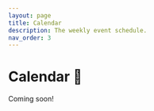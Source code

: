 ```yaml
---
layout: page
title: Calendar
description: The weekly event schedule.
nav_order: 3
---
```


# Calendar 📅

Coming soon!

<!-- This calendar contains information on course meetings and office hours (OH). Most office hour will be held remotely at this [Zoom link](https://ucsd.zoom.us/j/91995392966?pwd=M0RGN0t6U21qb0ZLNkMzRHF0QU55UT09). 

In-person office hours are marked on the calendar, and will be held on the second floor of the east wing of the San Diego Supercomputer Center ([map](https://g.page/SDSC_UCSanDiego?share)). Enter SDSC from the main entrance on Hopkins Drive, take the elevator up to the second floor, turn left at the kitchen, and meet in the common area. You may need a code to enter the building; see [this post on Campuswire](https://campuswire.com/c/G9E47CE15/feed/1) for the code. Make sure to hit the # key after typing in the code.

<iframe src="https://calendar.google.com/calendar/embed?src=4drs890r7dt1fqa11k0cvltpus%40group.calendar.google.com&ctz=America%2FLos_Angeles" style="border: 0" width="800" height="600" frameborder="0" scrolling="no"></iframe> -->
